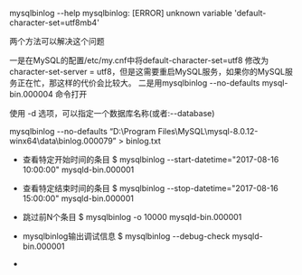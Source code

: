 

mysqlbinlog --help
mysqlbinlog: [ERROR] unknown variable 'default-character-set=utf8mb4'

  两个方法可以解决这个问题

一是在MySQL的配置/etc/my.cnf中将default-character-set=utf8 修改为 character-set-server = utf8，但是这需要重启MySQL服务，如果你的MySQL服务正在忙，那这样的代价会比较大。
二是用mysqlbinlog --no-defaults mysql-bin.000004 命令打开

使用 -d 选项，可以指定一个数据库名称(或者:--database)


mysqlbinlog --no-defaults “D:\Program Files\MySQL\mysql-8.0.12-winx64\data\binlog.000079” > binlog.txt


* 查看特定开始时间的条目 $ mysqlbinlog --start-datetime="2017-08-16 10:00:00" mysqld-bin.000001
* 查看特定结束时间的条目 $ mysqlbinlog --stop-datetime="2017-08-16 15:00:00" mysqld-bin.000001

* 跳过前N个条目 $ mysqlbinlog -o 10000 mysqld-bin.000001
* mysqlbinlog输出调试信息 $ mysqlbinlog --debug-check mysqld-bin.000001
* 







